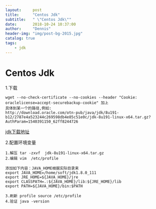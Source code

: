 ```yaml
---
layout:     post
title:      "Centos Jdk"
subtitle:   " \"Centos Jdk\""
date:       2018-10-24 10:37:00
author:     "Dennis"
header-img: "img/post-bg-2015.jpg"
catalog: true
tags:
    - jdk
---
```


# Centos Jdk

1.下载 

    wget --no-check-certificate --no-cookies --header "Cookie: oraclelicense=accept-securebackup-cookie" 加上 
    具体到某一个的路径,例如:
    http://download.oracle.com/otn-pub/java/jdk/8u191-b12/2787e4a523244c269598db4e85c51e0c/jdk-8u191-linux-x64.tar.gz?AuthParam=1540391150_62ff8244726

[jdk下载地址][1]

2.配置环境变量
    
    1.解压 tar -zxvf  jdk-8u191-linux-x64.tar.gz
    2.编辑 vim  /etc/profile

    添加如下内容：JAVA_HOME根据实际目录来
    export JAVA_HOME=/home/soft/jdk1.8.0_111 
    export JRE_HOME=${JAVA_HOME}/jre
    export CLASSPATH=.:${JAVA_HOME}/lib:${JRE_HOME}/lib
    export PATH=${JAVA_HOME}/bin:$PATH

    3.刷新 profile source /etc/profile 
    4.验证 java -version

[1]:http://www.oracle.com/technetwork/java/javase/downloads/jdk8-downloads-2133151.html